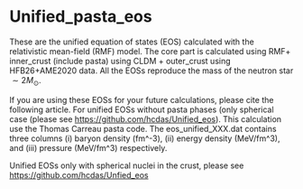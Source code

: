 # Unified_pasta_eos

These are the unified equation of states (EOS) calculated with the relativistic mean-field (RMF) model. 
The core part is calculated using RMF+ inner_crust (include pasta) using CLDM + outer_crust using HFB26+AME2020 data.
All the EOSs reproduce the mass of the neutron star $``\sim 2 M_\odot``$.

If you are using these EOSs for your future calculations, please cite the following article. 
For unified EOSs without pasta phases (only spherical case (please see https://github.com/hcdas/Unified_eos).
This calculation use the Thomas Carreau pasta code.
The eos_unified_XXX.dat contains three columns (i) baryon density (fm^-3), (ii) energy density (MeV/fm^3), and (iii) pressure (MeV/fm^3) respectively.

Unified EOSs only with spherical nuclei in the crust, please see https://github.com/hcdas/Unfied_eos
